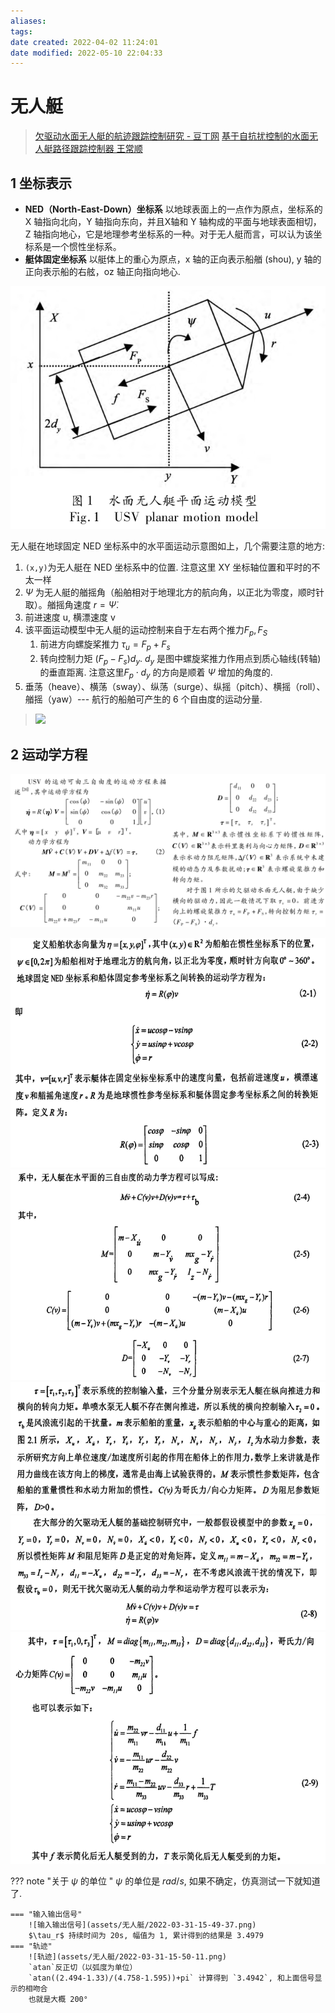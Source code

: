 ```yaml
---
aliases: 
tags: 
date created: 2022-04-02 11:24:01
date modified: 2022-05-10 22:04:33
---
```


# 无人艇

> [欠驱动水面无人艇的航迹跟踪控制研究 - 豆丁网](https://www.docin.com/p-1017726858.html)
> [基于自抗扰控制的水面无人艇路径跟踪控制器 王常顺](https://kns.cnki.net/KCMS/detail/detail.aspx?dbcode=CJFD&dbname=CJFDLAST2016&filename=SDGY201604009&v=)

## 1 坐标表示

- **NED（North-East-Down）坐标系** 以地球表面上的一点作为原点，坐标系的Ⅹ 轴指向北向，Y 轴指向东向，并且Ⅹ轴和 Y 轴构成的平面与地球表面相切，Z 轴指向地心，它是地理参考坐标系的一种。对于无人艇而言，可以认为该坐标系是一个惯性坐标系。
- **艇体固定坐标系** 以艇体上的重心为原点，x 轴的正向表示船艏 (shou), y 轴的正向表示船的右舷，oz 轴正向指向地心.

![](assets/无人艇/2022-02-13-19-49-44.png)

无人艇在地球固定 NED 坐标系中的水平面运动示意图如上，几个需要注意的地方:

1. `(x,y)`为无人艇在 NED 坐标系中的位置. 注意这里 XY 坐标轴位置和平时的不太一样
2. $\Psi$ 为无人艇的艏摇角（船舶相对于地理北方的航向角，以正北为零度，顺时针取）。艏摇角速度 $r=\dot{\Psi}$.
3. 前进速度 u, 横漂速度 v
4. 该平面运动模型中无人艇的运动控制来自于左右两个推力$F_p,F_S$
    1. 前进方向螺旋桨推力 $\tau_u=F_p+F_s$
    2. 转向控制力矩 $(F_p-F_s) d_y$.
        $d_y$ 是图中螺旋桨推力作用点到质心轴线(转轴)的垂直距离.
        注意这里$F_p\cdot d_y$ 的方向是顺着 $\Psi$ 增加的角度的.
5. 垂荡（heave）、横荡（sway）、纵荡（surge）、纵摇（pitch）、横摇（roll）、艏摇（yaw）--- 航行的船舶可产生的 6 个自由度的运动分量.

> ![](https://pic.imgdb.cn/item/624ae5cc239250f7c5a69049.png)

## 2 运动学方程

![](assets/无人艇/2022-02-13-19-53-38.png)

![](assets/无人艇/2022-02-13-21-14-34.png)
![](assets/无人艇/2022-02-13-21-16-54.png)
![](assets/无人艇/2022-02-13-21-17-04.png)
![](assets/无人艇/2022-02-13-21-17-19.png)
![](assets/无人艇/2022-02-13-21-18-10.png)

??? note "关于 $\psi$ 的单位 "
    $\psi$ 的单位是 $rad/s$, 如果不确定，仿真测试一下就知道了.

    === "输入输出信号"
        ![输入输出信号](assets/无人艇/2022-03-31-15-49-37.png)
        $\tau_r$ 持续时间为 20s, 幅值为 1, 累计得到的结果是 3.4979
    === "轨迹"
        ![轨迹](assets/无人艇/2022-03-31-15-50-11.png)
        `atan`反正切（以弧度为单位）
        `atan((2.494-1.33)/(4.758-1.595))+pi` 计算得到 `3.4942`, 和上面信号显示的相吻合
        也就是大概 200°
